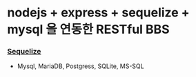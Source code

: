 # nodejs + express + sequelize + mysql 을 연동한 RESTful BBS

### [Sequelize](https://sequelize.org/master/)

- Mysql, MariaDB, Postgress, SQLite, MS-SQL
